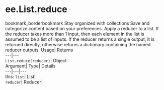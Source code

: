  
#  ee.List.reduce
bookmark_borderbookmark Stay organized with collections  Save and categorize content based on your preferences.
Apply a reducer to a list. If the reducer takes more than 1 input, then each element in the list is assumed to be a list of inputs. If the reducer returns a single output, it is returned directly, otherwise returns a dictionary containing the named reducer outputs. 
Usage| Returns  
---|---  
`List.reduce(reducer)`| Object  
Argument| Type| Details  
---|---|---  
this: `list`| List|   
`reducer`| Reducer|   
